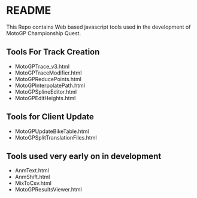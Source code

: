 # README #

This Repo contains Web based javascript tools used in the development of MotoGP Championship Quest.

## Tools For Track Creation
- MotoGPTrace_v3.html
- MotoGPTraceModifier.html
- MotoGPReducePoints.html
- MotoGPInterpolatePath.html
- MotoGPSplineEditor.html
- MotoGPEditHeights.html

## Tools for Client Update
- MotoGPUpdateBikeTable.html
- MotoGPSplitTranslationFiles.html

## Tools used very early on in development
- AnmText.html
- AnmShift.html
- MixToCsv.html
- MotoGPResultsViewer.html

